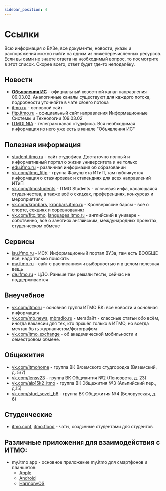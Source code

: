 ```yaml
---
sidebar_position: 4
---
```

# Ссылки

Всю информация о ВУЗе, все документы, новости, указы и распоряжения можно найти на одном из нижеперечисленных ресурсов. Если вы сами не знаете ответа на необходимый вопрос, то посмотрите в этот список. Скорее всего, ответ будет где-то неподалёку.

## Новости

- **[Объявления ИС](https://t.me/itmo_is)** - официальный новостной канал направления 09.03.02. Аналогичные каналы существуют для каждого потока, подробности уточняйте в чате своего потока
- [itmo.ru](https://www.itmo.ru) - основной сайт
- [fitp.itmo.ru](https://fitp.itmo.ru) - официальный сайт направления Информационные Системы и Технологии (09.03.02)
- [ITMOLNIA](https://t.me/itmolnia) - телеграм канал студофиса. Вся необходимая информация из него уже есть в канале "Объявления ИС"

## Полезная информация
- [student.itmo.ru](https://student.itmo.ru/) - сайт студофиса. Достаточно полный и информативный портал о жизни университета и не только
- [edu.ifmo.ru](http://edu.ifmo.ru/) - различная информация об образовании
- [vk.com/itmo_fitip](https://vk.com/itmo_fitip) - группа Факультета ИТиП, там публикуется информация о стажировках и стипендиях для всех направлений ИТиП
- [vk.com/itmostudents](https://vk.com/itmostudents) - ITMO Students - ключевая инфа, касающаяся студенчества, а также всё о скидках, преференциях, конкурсах и мероприятиях
- [vk.com/kronbars](https://vk.com/kronbars), [kronbars.itmo.ru](https://kronbars.itmo.ru/) - Кронверкские барсы - всё о спорте, секциях и соревнованиях
- [vk.com/fltc.itmo](https://vk.com/fltc.itmo), [languages.itmo.ru](https://languages.itmo.ru/ru/) - английский в универе - собственно, всё о занятиях английским, международных проектах, студенческом обмене

## Сервисы
- [isu.ifmo.ru](https://isu.ifmo.ru) - ИСУ. Информационный портал ВУЗа, там есть ВООБЩЕ всё, надо только поискать
- [my.itmo.ru](https://my.itmo.ru) - сайт с расписанием и выборностью и в целом полезная вещь
- [de.ifmo.ru](https://de.ifmo.ru) - ЦДО. Раньше там решали тесты, сейчас не поддерживается

## Внеучебное
- [vk.com/itmoru](https://vk.com/itmoru) - основная группа ИТМО ВК: все новости и основная информация
- [vk.com/mb.news](https://vk.com/mb.news), [mbradio.ru](https://mbradio.ru) - мегабайт - классные статьи обо всём, иногда вакансии для тех, кто прошёл только в ИТМО, но всегда мечтал быть журналистом/фотографом
- [vk.com/itmo_exchange](https://vk.com/itmo_exchange) - об академической мобильности и семестровом обмене.

## Общежития
- [vk.com/itmohome](https://vk.com/itmohome) - группа ВК Вяземского студгородка (Вяземский, д. 5/7)
- [vk.com/lensv23](https://vk.com/lensv23) - группа ВК Общежития №2 (Ленсовета, д. 23)
- [vk.com/alp15k2_itmo](https://vk.com/alp15k2_itmo) - группа ВК Общежития №3 (Альпийский пер., д.15)
- [vk.com/stud_sovet_b6](https://vk.com/stud_sovet_b6) - группа ВК Общежития №4 (Белорусская, д. 6)

## Студенческие 
- [itmo.conf](https://t.me/itmoconf), [itmo.flood](https://t.me/itmoconf) - чаты, созданные студентами для студентов

## Различные приложения для взаимодействия с ИТМО:
- my.itmo app - основное приложение my.itmo для смартфонов и планшетов:
    - [Apple](https://apps.apple.com/ru/app/my-itmo/id1451816716)
    - [Android](https://play.google.com/store/apps/details?id=ru.ifmo.itmostudents&hl=ru&gl=US)
    - [HarmonyOS](https://appgallery.huawei.com/app/C105081211)
